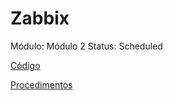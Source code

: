 # Zabbix

Módulo: Módulo 2
Status: Scheduled

[Código](Zabbix%20eeec819f16dd4f359bd45497a0b1baf4/Co%CC%81digo%20182febf61a0f469c9e04a2516f7701c9.md)

[Procedimentos](Zabbix%20eeec819f16dd4f359bd45497a0b1baf4/Procedimentos%20025c45f467d14ff2ac48f58548943686.md)